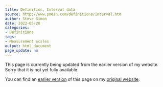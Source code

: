 ```yaml
---
title: Definition, Interval data
source: http://www.pmean.com/definitions/interval.htm
author: Steve Simon
date: 2022-05-28
categories:
- Definitions
tags:
- Measurement scales
output: html_document
page_update: no
---
```


This page is currently being updated from the earlier version of my website. Sorry that it is not yet fully available.

<!---More--->


You can find an [earlier version][sim3] of this page on my [original website][sim2].

[sim3]: http://www.pmean.com/definitions/interval.htm
[sim2]: http://www.pmean.com/original_site.html
